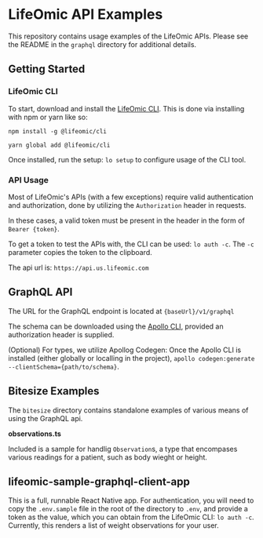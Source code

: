 # LifeOmic API Examples

This repository contains usage examples of the LifeOmic APIs. Please see the README in the `graphql` directory for additional details.

## Getting Started

### LifeOmic CLI

To start, download and install the [LifeOmic CLI](https://github.com/lifeomic/cli). This is done via installing with npm or yarn like so:

```
npm install -g @lifeomic/cli

yarn global add @lifeomic/cli
```

Once installed, run the setup: `lo setup` to configure usage of the CLI tool.

### API Usage

Most of LifeOmic's APIs (with a few exceptions) require valid authentication and authorization, done by utilizing the `Authorization` header in requests.

In these cases, a valid token must be present in the header in the form of `Bearer {token}`.

To get a token to test the APIs with, the CLI can be used: `lo auth -c`. The `-c` parameter copies the token to the clipboard.

The api url is: `https://api.us.lifeomic.com`

## GraphQL API

The URL for the GraphQL endpoint is located at `{baseUrl}/v1/graphql`

The schema can be downloaded using the [Apollo CLI](https://github.com/apollographql/apollo-cli), provided an authorization header is supplied. 

(Optional) For types, we utilize Apollog Codegen: Once the Apollo CLI is installed (either globally or localling in the project), `apollo codegen:generate --clientSchema={path/to/schema}`.

## Bitesize Examples

The `bitesize` directory contains standalone examples of various means of using the GraphQL api.

**observations.ts**

Included is a sample for handlig `Observation`s, a type that encompases various readings for a patient, such as body wieght or height.

## lifeomic-sample-graphql-client-app

This is a full, runnable React Native app. For authentication, you will need to copy the `.env.sample` file in the root of the directory to `.env`, and provide a token as the value, which you can obtain from the LifeOmic CLI: `lo auth -c`. Currently, this renders a list of weight observations for your user.
